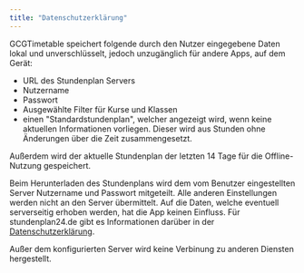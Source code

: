 ```yaml
---
title: "Datenschutzerklärung"
---
```


GCGTimetable speichert folgende durch den Nutzer eingegebene Daten lokal und unverschlüsselt, jedoch unzugänglich für andere Apps, auf dem Gerät:

- URL des Stundenplan Servers
- Nutzername
- Passwort
- Ausgewählte Filter für Kurse und Klassen
- einen "Standardstundenplan", welcher angezeigt wird, wenn keine aktuellen Informationen vorliegen. Dieser wird aus Stunden ohne Änderungen über die Zeit zusammengesetzt.

Außerdem wird der aktuelle Stundenplan der letzten 14 Tage für die Offline-Nutzung gespeichert.

Beim Herunterladen des Stundenplans wird dem vom Benutzer eingestellten Server Nutzername und Passwort mitgeteilt. Alle anderen Einstellungen werden nicht an den Server übermittelt. Auf die Daten, welche eventuell serverseitig erhoben werden, hat die App keinen Einfluss. Für stundenplan24.de gibt es Informationen darüber in der [Datenschutzerklärung](https://www.stundenplan24.de/datenschutzapp.html#datenschutzsp24).

Außer dem konfigurierten Server wird keine Verbinung zu anderen Diensten hergestellt.
